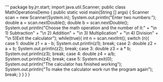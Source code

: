 '''
package by.jrr.start;
import java.util.Scanner;
public class MathOperationsDemo {
    public static void main(String [] args) {
        Scanner scan = new Scanner(System.in);
        System.out.println("Enter two numbers:");
        double a = scan.nextDouble();
        double b = scan.nextDouble();
        System.out.println("Choose the math operation and the number of it:" + "\n   1) Subtraction" +
                "\n   2) Addition" + "\n   3) Multiplication" + "\n   4) Division" + "\n   5)Exit the calculator");
        while(true){
            int n = scan.nextInt();
            switch (n){
                case 1:
                    double z1 = a - b;
                    System.out.println(z1);
                    break;
                case 2:
                    double z2 = a + b;
                    System.out.println(z2);
                    break;
                case 3:
                    double z3 = a * b;
                    System.out.println(z3);
                    break;
                case 4:
                    double z4 = a/b;
                    System.out.println(z4);
                    break;
                case 5:
                    System.exit(0);
                    System.out.println("The calculator has finished working");
                    System.out.println("To make the calculator work run the program again");
                    break;
            }
        }
    }
}
